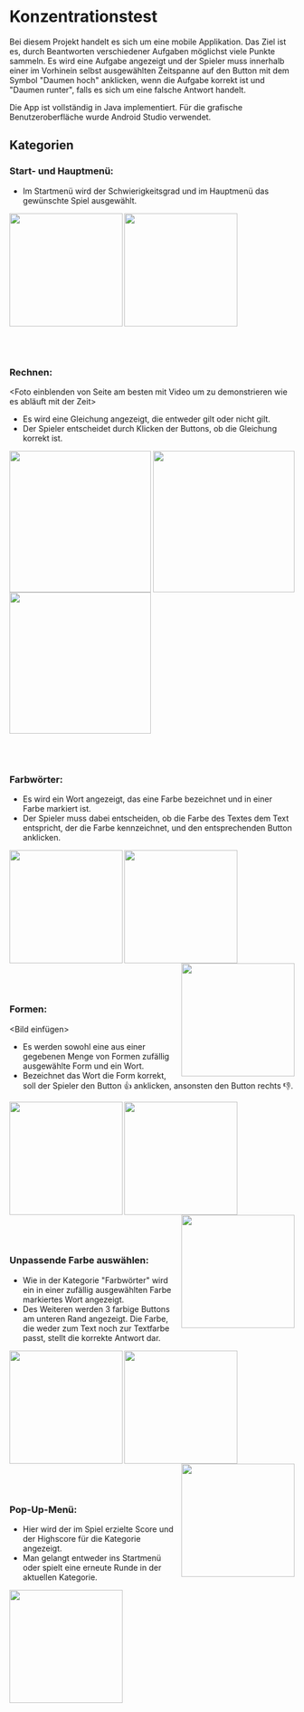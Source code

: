 # Konzentrationstest

Bei diesem Projekt handelt es sich um eine mobile Applikation. Das Ziel ist es, durch Beantworten verschiedener Aufgaben möglichst viele Punkte sammeln.
Es wird eine Aufgabe angezeigt und der Spieler muss innerhalb einer im Vorhinein selbst ausgewählten Zeitspanne auf den Button mit dem Symbol "Daumen hoch" anklicken, wenn die Aufgabe korrekt ist und "Daumen runter", falls es sich um eine falsche Antwort handelt.

Die App ist vollständig in Java implementiert. Für die grafische Benutzeroberfläche wurde Android Studio verwendet.

## Kategorien

### Start- und Hauptmenü:
- Im Startmenü wird der Schwierigkeitsgrad und im Hauptmenü das gewünschte Spiel ausgewählt.
<p float='left'>
  <img src="https://user-images.githubusercontent.com/73491052/125687381-bda3d237-49df-4970-8413-c71c460ce3f4.png" width=200 align="left">
  <img src="https://user-images.githubusercontent.com/73491052/125687385-4212c5e3-953c-4bf4-9fd5-eda50d4ddab9.png" width=200 align="center">
</p>

</br></br>

### Rechnen:
<Foto einblenden von Seite am besten mit Video um zu demonstrieren wie es abläuft mit der Zeit>
- Es wird eine Gleichung angezeigt, die entweder gilt oder nicht gilt.
- Der Spieler entscheidet durch Klicken der Buttons, ob die Gleichung korrekt ist.

<p float='left'>
  <img src="https://user-images.githubusercontent.com/73491052/125687612-4796b970-b61c-4024-8069-07484bc9a3e4.png" width=250 align="center">
  <img src="https://user-images.githubusercontent.com/73491052/125687614-2c6477c4-96ef-4eae-9804-660984548ba3.png" width=250 align="center">
  <img src="https://user-images.githubusercontent.com/73491052/125688289-26666273-d1a3-4392-8fc4-c32a54be94e2.gif" width=250 align="center">
</p>

</br></br>

### Farbwörter:
- Es wird ein Wort angezeigt, das eine Farbe bezeichnet und in einer Farbe markiert ist.
- Der Spieler muss dabei entscheiden, ob die Farbe des Textes dem Text entspricht, der die Farbe kennzeichnet, und den entsprechenden Button anklicken.

<p float='left'>
  <img src="https://user-images.githubusercontent.com/73491052/125687616-65fabe4e-1dc1-460d-81cb-0da610a9d57b.png" width=200 align="left">
  <img src="https://user-images.githubusercontent.com/73491052/125687617-f3290933-7449-49c6-8868-eead643acfd4.png" width=200 align="center">
  <img src="https://user-images.githubusercontent.com/73491052/125688281-6d82afb1-f4b6-4427-96ff-f29f09ce6f83.gif" width=200 align="right">
</p>

</br></br>

### Formen:
<Bild einfügen>
- Es werden sowohl eine aus einer gegebenen Menge von Formen zufällig ausgewählte Form und ein Wort.
- Bezeichnet das Wort die Form korrekt, soll der Spieler den Button :thumbsup: anklicken, ansonsten den Button rechts :thumbsdown:.

<p float='left'>
  <img src="https://user-images.githubusercontent.com/73491052/125687620-5fee2c7b-4c55-47c9-b421-77b7c7ab2a23.png" width=200 align="left">
  <img src="https://user-images.githubusercontent.com/73491052/125687623-7e25f746-a65b-4d36-b09b-f24cfa013d2f.png" width=200 align="center">
  <img src="https://user-images.githubusercontent.com/73491052/125688286-d296c556-072d-4ae4-88e9-db66b31ca622.gif" width=200 align="right">
</p>

</br></br>

### Unpassende Farbe auswählen:
- Wie in der Kategorie "Farbwörter" wird ein in einer zufällig ausgewählten Farbe markiertes Wort angezeigt.
- Des Weiteren werden 3 farbige Buttons am unteren Rand angezeigt. Die Farbe, die weder zum Text noch zur Textfarbe passt, stellt die korrekte Antwort dar.

<p float='left'>
  <img src="https://user-images.githubusercontent.com/73491052/125688090-d3ee50ef-6114-485b-b339-dce2a45fbaf5.png" width=200 align="left">
  <img src="https://user-images.githubusercontent.com/73491052/125688093-b46e82b5-1160-49d5-bd52-47683d67bdb2.png" width=200 align="center">
  <img src="https://user-images.githubusercontent.com/73491052/125688292-3e13a9b0-4b96-46c6-9be6-11d62b5dd30e.gif" width=200 align="right">
</p>

</br></br>

### Pop-Up-Menü:
- Hier wird der im Spiel erzielte Score und der Highscore für die Kategorie angezeigt.
- Man gelangt entweder ins Startmenü oder spielt eine erneute Runde in der aktuellen Kategorie.

<p float='left'>
  <img src="https://user-images.githubusercontent.com/73491052/125688462-f2878224-cc5f-42a3-9418-9af000df8df9.png" width=200 align="left">
</p>






